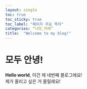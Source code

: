 ```yaml
---
layout: single
toc: true
toc_sticky: true
toc_label: "페이지 주요 목차"
categories: “나의_미래”
title:  "Welcome to my blog!"
---
```


# 모두 안녕!

**Hello world**, 이건 제 네번째 블로그에요!  
제가 올리고 싶은 거 올릴래요!
